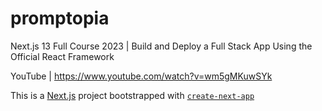 # promptopia

Next.js 13 Full Course 2023 | Build and Deploy a Full Stack App Using the Official React Framework

YouTube | https://www.youtube.com/watch?v=wm5gMKuwSYk

This is a [Next.js](https://nextjs.org/) project bootstrapped with [`create-next-app`](https://github.com/vercel/next.js/tree/canary/packages/create-next-app)
